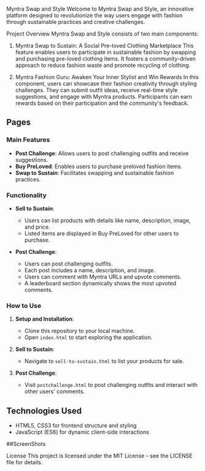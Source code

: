 Myntra Swap and Style
Welcome to Myntra Swap and Style, an innovative platform designed to revolutionize the way users engage with fashion through sustainable practices and creative challenges.

Project Overview
Myntra Swap and Style consists of two main components:

1. Myntra Swap to Sustain: A Social Pre-loved Clothing Marketplace
This feature enables users to participate in sustainable fashion by swapping and purchasing pre-loved clothing items. It fosters a community-driven approach to reduce fashion waste and promote recycling of clothing.

2. Myntra Fashion Guru: Awaken Your Inner Stylist and Win Rewards
In this component, users can showcase their fashion creativity through styling challenges. They can submit outfit ideas, receive real-time style suggestions, and engage with Myntra products. Participants can earn rewards based on their participation and the community's feedback.

## Pages

### Main Features

- **Post Challenge**: Allows users to post challenging outfits and receive suggestions.
- **Buy PreLoved**: Enables users to purchase preloved fashion items.
- **Swap to Sustain**: Facilitates swapping and sustainable fashion practices.

### Functionality

- **Sell to Sustain**:
  - Users can list products with details like name, description, image, and price.
  - Listed items are displayed in Buy PreLoved for other users to purchase.
  
- **Post Challenge**:
  - Users can post challenging outfits.
  - Each post includes a name, description, and image.
  - Users can comment with Myntra URLs and upvote comments.
  - A leaderboard section dynamically shows the most upvoted comments.
 
### How to Use

1. **Setup and Installation**:
   - Clone this repository to your local machine.
   - Open `index.html` to start exploring the application.

2. **Sell to Sustain**:
   - Navigate to `sell-to-sustain.html` to list your products for sale.

3. **Post Challenge**:
   - Visit `postchallenge.html` to post challenging outfits and interact with other users' comments.
  
## Technologies Used

- HTML5, CSS3 for frontend structure and styling
- JavaScript (ES6) for dynamic client-side interactions

##ScreenShots

License
This project is licensed under the MIT License - see the LICENSE file for details.
